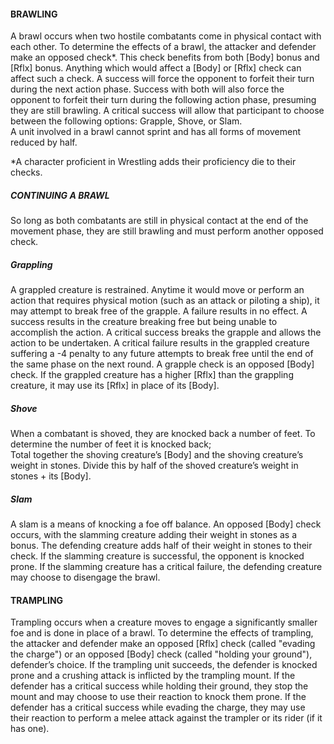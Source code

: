 #### BRAWLING

A brawl occurs when two hostile combatants come in physical contact with each other. To determine the effects of a brawl, the attacker and defender make an opposed check*. This check benefits from both [Body] bonus and  [Rflx] bonus. Anything which would affect a [Body] or [Rflx] check can affect such a check. A success will force the opponent to forfeit their turn during the next action phase. Success with both will also force the opponent to forfeit their turn during the following action phase, presuming they are still brawling. A critical success will allow that participant to choose between the following options: Grapple, Shove, or Slam.  
A unit involved in a brawl cannot sprint and has all forms of movement reduced by half.

*A character proficient in Wrestling adds their proficiency die to their checks.

##### CONTINUING A BRAWL
So long as both combatants are still in physical contact at the end of the movement phase, they are still brawling and must perform another opposed check.

##### Grappling
A grappled creature is restrained. Anytime it would move or perform an action that requires physical motion (such as an attack or piloting a ship), it may attempt to break free of the grapple. A failure results in no effect. A success results in the creature breaking free but being unable to accomplish the action. A critical success breaks the grapple and allows the action to be undertaken. A critical failure results in the grappled creature suffering a -4 penalty to any future attempts to break free until the end of the same phase on the next round.
A grapple check is an opposed [Body] check. If the grappled creature has a higher [Rflx] than the grappling creature, it may use its [Rflx] in place of its [Body].

##### Shove
When a combatant is shoved, they are knocked back a number of feet. To determine the number of feet it is knocked back;  
Total together the shoving creature’s [Body] and the shoving creature’s weight in stones.
Divide this by half of the shoved creature’s weight in stones + its [Body].

##### Slam
A slam is a means of knocking a foe off balance. An opposed [Body] check occurs, with the slamming creature adding their weight in stones as a bonus. The defending creature adds half of their weight in stones to their check. If the slamming creature is successful, the opponent is knocked prone. If the slamming creature has a critical failure, the defending creature may choose to disengage the brawl.

#### TRAMPLING
Trampling occurs when a creature moves to engage a significantly smaller foe and is done in place of a brawl. To determine the effects of trampling, the attacker and defender make an opposed [Rflx] check (called "evading the charge") or an opposed [Body] check (called "holding your ground"), defender’s choice. If the trampling unit succeeds, the defender is knocked prone and a crushing attack is inflicted by the trampling mount.
If the defender has a critical success while holding their ground, they stop the mount and may choose to use their reaction to knock them prone.
If the defender has a critical success while evading the charge, they may use their reaction to perform a melee attack against the trampler or its rider (if it has one).
